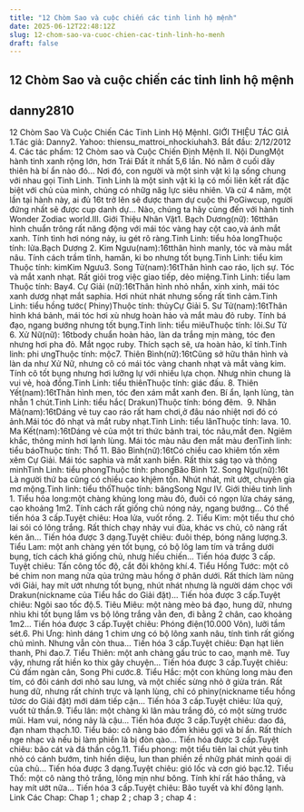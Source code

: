 ```yaml
---
title: "12 Chòm Sao và cuộc chiến các tinh linh hộ mệnh"
date: 2025-06-12T22:48:12Z
slug: 12-chom-sao-va-cuoc-chien-cac-tinh-linh-ho-menh
draft: false
---
```


## 12 Chòm Sao và cuộc chiến các tinh linh hộ mệnh

## danny2810

12 Chòm Sao Và Cuộc Chiến Các Tinh Linh Hộ Mệnh​I. GIỚI THIỆU TÁC GIẢ​1.Tác giả: Danny​2. Yahoo: thiensu_mattroi_nhockiuhah​3. Bắt đầu: 2/12/2012​4. Các tác phẩm: 12 Chòm sao và Cuộc Chiến Định Mệnh​ ​II. Nội Dung​Một hành tinh xanh rộng lớn, hơn Trái Đất ít nhất 5,6 lần. Nó nằm ở cuối dãy thiên hà bí ẩn nào đó... Nơi đó, con người và một sinh vật kì lạ sống chung với nhau gọi Tinh Linh. Tinh Linh là một sinh vật kì lạ có mối liên kết rất đặc biệt với chủ của mình, chúng có nhữg năg lực siêu nhiên. Và cứ 4 năm, một lần tại hành này, ai đủ 16t trở lên sẽ được tham dự cuộc thi PoGiwcup, người đứng nhất sẽ được cup danh dự... Nào, chúng ta hãy cùng đến với hành tinh Wonder Zodiac world.​III. Giới Thiệu Nhân Vật​1. Bạch Dương(nữ): 16t​thân hình chuẩn trông rất năng động với mái tóc vàng hay cột cao,và ánh mắt xanh. Tính tình hơi nóng nảy, iu gét rõ ràng.​Tinh Linh: tiểu hỏa long​Thuộc tính: lửa.​Bạch Dương​ ​​2. Kim Ngưu(nam):16t​thân hình manly, tóc và màu mắt nâu. Tính cách trầm tĩnh, ham​ăn, ki bo nhưng tốt bụng.​Tinh Linh: tiểu kim​Thuộc tính: kim​Kim Ngưu​​ ​3. Song Tử(nam):16t​Thân hình cao ráo, lịch sự. Tóc và mắt xanh nhạt. Rất giỏi trog việc giao tiếp, dẻo miệng.​Tinh Linh: tiểu lam​Thuộc tính: Bay​​4. Cự Giải (nữ):16t​Thân hình nhỏ nhắn, xinh xinh, mái tóc xanh dươg nhạt mắt saphia. Hơi nhút nhát nhưng sống rất tình cảm.​Tinh Linh: tiểu hồng tước( Phiny)​Thuộc tính: thủy​Cự Giải​​ ​5. Sư Tử(nam):16t​Thân hình khá bảnh, mái tóc hơi xù nhưg hoàn hảo và mắt màu đỏ ruby. Tính bá đạo, ngang bướng nhưng tốt bụng.​Tinh linh: tiểu miêu​Thuộc tính: lôi.​Sư Tử​​ ​6. Xử Nữ(nữ): 16t​body chuẩn hoàn hảo, làn da trắng mịn màng, tóc đen nhưng hơi pha đỏ. Mắt ngọc ruby. Thích sạch sẽ, ưa hoàn hảo, kĩ tính.​Tinh linh: phi ưng​Thuộc tính: mộc​​7. Thiên Bình(nữ):16t​Cũng sở hữu thân hình và làn da như Xử Nữ, nhưng cô có mái tóc vàng chanh nhạt và mắt vàng kim. Tính cô tốt bụng nhưng hơi lưỡng lự với nhiều lựa chọn. Nhưg nhìn chung là vui vẻ, hoà đồng.​Tinh Linh: tiểu thiên​Thuộc tính: giác đấu.​​ ​8. Thiên Yết(nam):16t​Thân hình men, tóc đen xám mắt xanh đen. Bí ẩn, lạnh lùng, tàn nhẫn 1 chút.​Tinh Linh: tiểu hắc( Drakun)​Thuộc tính: bóng đêm.​​ ​ ​9. Nhân Mã(nam):16t​Dáng vẻ tuy cao ráo rất ham chơi,ở đâu náo nhiệt nơi đó có ảnh.Mái tóc đỏ nhạt và mắt ruby nhạt.​Tinh Linh: tiểu lân​Thuộc tính: lava.​​ ​10. Ma Kết(nam):16t​Dáng vẻ của một tri thức bảnh trai, tóc nâu,mắt đen. Ngiêm khắc, thông minh hơi lạnh lùng. Mái tóc màu nâu đen mắt màu đen​Tinh linh: tiểu báo​Thuộc tính: Thổ​​ ​11. Bão Bình(nữ):16t​Có chiều cao khiêm tốn xêm xêm Cự Giải. Mái tóc saphia và mắt xanh biển. Rất thix ság tạo và thông minh​Tinh Linh: tiểu phong​Thuộc tính: phong​Bão Bình​​ ​12. Song Ngư(nữ):16t​Là người thứ ba cũng có chiều cao khjêm tốn. Nhút nhát, mít ướt, chuyên gia mơ mộng.​Tinh linh: tiểu thố​Thuộc tính: băng​Song Ngư​​ ​IV. Giới thiêu tinh linh​1. Tiểu hỏa long:một chàng khủng long màu đỏ, đuôi có ngọn lửa cháy sáng, cao khoảng 1m2. Tính cách rất giống chủ nóng nảy, ngang bướng... Có thể tiến hóa 3 cấp.​Tuyệt chiêu: Hoa lửa, vuốt rồng. ​2. Tiểu Kim: một tiểu thư chó lai sói có lông trắng. Rất thích chạy nhảy vui đùa, khác vs chủ, cô nàng rất kén ăn... Tiến hóa được 3 dạng.​Tuyệt chiêu: đuôi thép, bóng năng lượng.​3. Tiểu Lam: một anh chàng yén tốt bụng, có bộ lôg lam tím và trắng dưới bụng, tích cách khá giống chủ, nhưg hiếu chiến... Tiến hóa được 3 cấp.​Tuyệt chiêu: Tấn công tốc độ, cắt đôi không khí.​4. Tiểu Hồng Tước: một cô bé chim non mang nửa qủa trứng màu hồng ở phân dưới. Rất thích làm nũng với Giải, hay mít ướt nhưng tốt bụng, nhút nhát nhưng là người dám chọc với Drakun(nickname của Tiểu hắc do Giải đặt)... Tiến hóa được 3 cấp.​Tuyệt chiêu: Ngôi sao tốc độ.​5. Tiêu Miêu: một nàng mèo bá đạo, hung dữ, nhưng nhìu khi tốt bụng lắm vs bộ lông trắng vằn đen, đi bằng 2 chân, cao khoảng 1m2... Tiến hóa được 3 cấp.​Tuyệt chiêu: Phóng điện(10.000 Vôn), lưỡi tầm sét.​6. Phi Ưng: hình dáng 1 chim ưng có bộ lông xanh nâu, tính tình rất giống chủ mình. Nhưng vẫn còn thua... Tiến hóa 3 cấp.​Tuyệt chiêu: Đạn hạt liên thanh, Phi đao.​7. Tiểu Thiên: một anh chàng gấu trúc to cao, mạnh mẽ. Tuy vậy, nhưng rất hiền ko thix gây chuyện... Tiến hóa được 3 cấp.​Tuyệt chiêu: Cú đấm ngàn cân, Song Phi cước.​8. Tiểu Hắc: một con khủng long màu đen tím, có đôi cánh dơi nhỏ sau lưng, và một chiếc sừng nhỏ ở giửa trán. Rất hung dữ, nhưng rất chính trực và lạnh lùng, chỉ có phiny(nickname tiểu hồng tứơc do Giải đặt) mới dám tiếp cận... Tiến hóa 3 cấp.​Tuyệt chiêu: lửa quỷ, vuốt tử thần.​9. Tiểu lân: một chàng kì lân màu trắng đỏ, có một sừng trước mũi. Ham vui, nóng nảy là cậu... Tiến hóa được 3 cấp.​Tuyệt chiêu: dao đá, đạn nham thạch.​10. Tiểu báo: cô nàng báo đốm khiêu gợi và bí ẩn. Rất thích nge nhạc và nếu bị làm phiền là bị đòn qào... Tiến hóa được 3 cấp.​Tuyệt chiêu: bão cát và đá thần côg.​11. Tiểu phong: một tiểu tiên lai chút yêu tinh nhỏ có cánh bướm, tinh hiền diệu, lun than phiền zề nhữg phát minh qoái dị của chủ... Tiến hóa được 3 dạng.​Tuyệt chiêu: gió lốc và cơn gió bạc.​12. Tiểu Thố: một cô nàng thỏ trắng, lông mịn như bông. Tính khí rất háo thắng, và hay mít ướt nữa... Tiến hóa 3 cấp.​Tuyệt chiêu: Bão tuyết và khí đông lạnh.​Link Các Chap:
Chap 1 ; chap 2 ; chap 3 ; chap 4 :